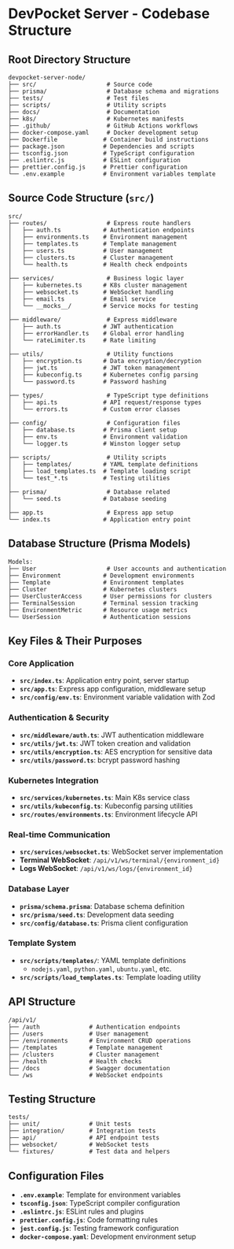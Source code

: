 # DevPocket Server - Codebase Structure

## Root Directory Structure
```
devpocket-server-node/
├── src/                    # Source code
├── prisma/                 # Database schema and migrations
├── tests/                  # Test files
├── scripts/                # Utility scripts
├── docs/                   # Documentation
├── k8s/                    # Kubernetes manifests
├── .github/                # GitHub Actions workflows
├── docker-compose.yaml     # Docker development setup
├── Dockerfile             # Container build instructions
├── package.json           # Dependencies and scripts
├── tsconfig.json          # TypeScript configuration
├── .eslintrc.js           # ESLint configuration
├── prettier.config.js     # Prettier configuration
└── .env.example           # Environment variables template
```

## Source Code Structure (`src/`)
```
src/
├── routes/                 # Express route handlers
│   ├── auth.ts            # Authentication endpoints
│   ├── environments.ts    # Environment management
│   ├── templates.ts       # Template management
│   ├── users.ts           # User management
│   ├── clusters.ts        # Cluster management
│   └── health.ts          # Health check endpoints
│
├── services/               # Business logic layer
│   ├── kubernetes.ts      # K8s cluster management
│   ├── websocket.ts       # WebSocket handling
│   ├── email.ts           # Email service
│   └── __mocks__/         # Service mocks for testing
│
├── middleware/             # Express middleware
│   ├── auth.ts            # JWT authentication
│   ├── errorHandler.ts    # Global error handling
│   └── rateLimiter.ts     # Rate limiting
│
├── utils/                  # Utility functions
│   ├── encryption.ts      # Data encryption/decryption
│   ├── jwt.ts             # JWT token management
│   ├── kubeconfig.ts      # Kubernetes config parsing
│   └── password.ts        # Password hashing
│
├── types/                  # TypeScript type definitions
│   ├── api.ts             # API request/response types
│   └── errors.ts          # Custom error classes
│
├── config/                 # Configuration files
│   ├── database.ts        # Prisma client setup
│   ├── env.ts             # Environment validation
│   └── logger.ts          # Winston logger setup
│
├── scripts/                # Utility scripts
│   ├── templates/         # YAML template definitions
│   ├── load_templates.ts  # Template loading script
│   └── test_*.ts          # Testing utilities
│
├── prisma/                 # Database related
│   └── seed.ts            # Database seeding
│
├── app.ts                  # Express app setup
└── index.ts               # Application entry point
```

## Database Structure (Prisma Models)
```
Models:
├── User                    # User accounts and authentication
├── Environment            # Development environments
├── Template               # Environment templates
├── Cluster                # Kubernetes clusters
├── UserClusterAccess      # User permissions for clusters
├── TerminalSession        # Terminal session tracking
├── EnvironmentMetric      # Resource usage metrics
└── UserSession            # Authentication sessions
```

## Key Files & Their Purposes

### Core Application
- **`src/index.ts`**: Application entry point, server startup
- **`src/app.ts`**: Express app configuration, middleware setup
- **`src/config/env.ts`**: Environment variable validation with Zod

### Authentication & Security
- **`src/middleware/auth.ts`**: JWT authentication middleware
- **`src/utils/jwt.ts`**: JWT token creation and validation
- **`src/utils/encryption.ts`**: AES encryption for sensitive data
- **`src/utils/password.ts`**: bcrypt password hashing

### Kubernetes Integration
- **`src/services/kubernetes.ts`**: Main K8s service class
- **`src/utils/kubeconfig.ts`**: Kubeconfig parsing utilities
- **`src/routes/environments.ts`**: Environment lifecycle API

### Real-time Communication
- **`src/services/websocket.ts`**: WebSocket server implementation
- **Terminal WebSocket**: `/api/v1/ws/terminal/{environment_id}`
- **Logs WebSocket**: `/api/v1/ws/logs/{environment_id}`

### Database Layer
- **`prisma/schema.prisma`**: Database schema definition
- **`src/prisma/seed.ts`**: Development data seeding
- **`src/config/database.ts`**: Prisma client configuration

### Template System
- **`src/scripts/templates/`**: YAML template definitions
  - `nodejs.yaml`, `python.yaml`, `ubuntu.yaml`, etc.
- **`src/scripts/load_templates.ts`**: Template loading utility

## API Structure
```
/api/v1/
├── /auth              # Authentication endpoints
├── /users             # User management
├── /environments      # Environment CRUD operations
├── /templates         # Template management
├── /clusters          # Cluster management
├── /health            # Health checks
├── /docs              # Swagger documentation
└── /ws                # WebSocket endpoints
```

## Testing Structure
```
tests/
├── unit/              # Unit tests
├── integration/       # Integration tests
├── api/               # API endpoint tests
├── websocket/         # WebSocket tests
└── fixtures/          # Test data and helpers
```

## Configuration Files
- **`.env.example`**: Template for environment variables
- **`tsconfig.json`**: TypeScript compiler configuration
- **`.eslintrc.js`**: ESLint rules and plugins
- **`prettier.config.js`**: Code formatting rules
- **`jest.config.js`**: Testing framework configuration
- **`docker-compose.yaml`**: Development environment setup